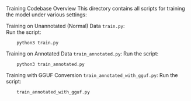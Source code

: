 Training Codebase Overview
This directory contains all scripts for training the model under various settings:

Training on Unannotated (Normal) Data `train.py`:   
Run the script: 
```
    python3 train.py 
```

Training on Annotated Data `train_annotated.py`:
Run the script: 
```
    python3 train_annotated.py
```

Training with GGUF Conversion `train_annotated_with_gguf.py`: 
Run the script: 
```
    train_annotated_with_gguf.py
```
